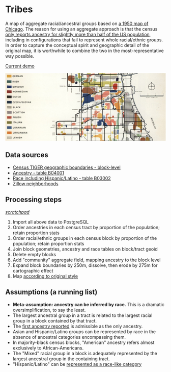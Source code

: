 # Tribes
A map of aggregate racial/ancestral groups based on [a 1950 map of Chicago](https://upload.wikimedia.org/wikipedia/commons/b/b5/Chicago_Demographics_in_1950_Map.jpg). The reason for using an aggregate approach is that the census [only reports ancestry for slightly more than half of the US population](http://factfinder.census.gov/faces/tableservices/jsf/pages/productview.xhtml?pid=ACS_13_5YR_B04001&prodType=table), including in configurations that fail to represent whole racial/ethnic groups. In order to capture the conceptual spirit and geographic detail of the original map, it is worthwhile to combine the two in the most-representative way possible.

[Current demo](https://geosprocket.cartodb.com/viz/b0441962-d398-11e5-a592-0e3ff518bd15/embed_map)

![original](original.png)

## Data sources
 - [Census TIGER geographic boundaries - block-level](data/cook_county_blocks.geojson)
 - [Ancestry - table B04001](data/ACS_14_5YR_B04005_with_ann.csv)
 - [Race including Hispanic/Latino - table B03002](data/ACS_14_5YR_B03002_with_ann.csv)
 - [Zillow neighborhoods](data/zillow_neighborhoods.geojson)
 
## Processing steps
_[scratchpad](processing/community_map_steps.sql)_
 1. Import all above data to PostgreSQL
 2. Order ancestries in each census tract by proportion of the population; retain proportion stats
 3. Order racial/ethnic groups in each census block by proportion of the population; retain proportion stats
 4. Join block geometries, ancestry and race tables on block/tract geoid
 5. Delete empty blocks
 6. Add "community" aggregate field, mapping ancestry to the block level
 7. Expand block boundaries by 250m, dissolve, then erode by 275m for cartographic effect
 8. Map [according to original style](cartography/chicago_demographics.mss)
 
## Assumptions (a running list)
 - __Meta-assumption: ancestry can be inferred by race.__ This is a dramatic oversimplification, to say the least.
 - The largest ancestral group in a tract is related to the largest racial group in a block contained by that tract.
 - The [first ancestry reported](http://factfinder.census.gov/faces/tableservices/jsf/pages/productview.xhtml?pid=ACS_13_5YR_B04001&prodType=table) is admissible as the only ancestry.
 - Asian and Hispanic/Latino groups can be represented by race in the absence of ancestral categories encompassing them.
 - In majority-black census blocks, "American" ancestry refers almost exclusively to African-Americans.
 - The "Mixed" racial group in a block is adequately represented by the largest ancestral group in the containing tract.
 - "Hispanic/Latino" can be [represented as a race-like category](http://censusreporter.org/topics/race-hispanic/)